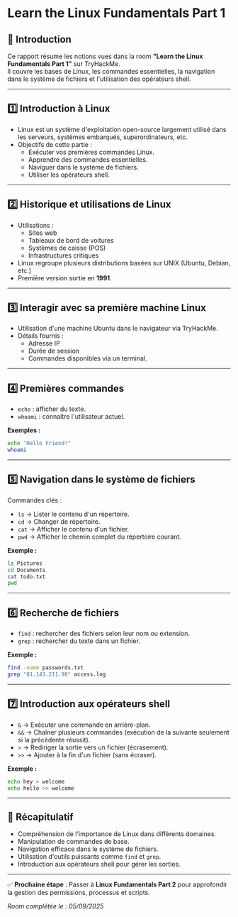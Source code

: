 # Learn the Linux Fundamentals Part 1

## 📌 Introduction
Ce rapport résume les notions vues dans la room **"Learn the Linux Fundamentals Part 1"** sur TryHackMe.  
Il couvre les bases de Linux, les commandes essentielles, la navigation dans le système de fichiers et l'utilisation des opérateurs shell.

---

## 1️⃣ Introduction à Linux
- Linux est un système d'exploitation open-source largement utilisé dans les serveurs, systèmes embarqués, superordinateurs, etc.
- Objectifs de cette partie :
  - Exécuter vos premières commandes Linux.
  - Apprendre des commandes essentielles.
  - Naviguer dans le système de fichiers.
  - Utiliser les opérateurs shell.

---

## 2️⃣ Historique et utilisations de Linux
- Utilisations :
  - Sites web
  - Tableaux de bord de voitures
  - Systèmes de caisse (POS)
  - Infrastructures critiques
- Linux regroupe plusieurs distributions basées sur UNIX (Ubuntu, Debian, etc.)
- Première version sortie en **1991**.

---

## 3️⃣ Interagir avec sa première machine Linux
- Utilisation d'une machine Ubuntu dans le navigateur via TryHackMe.
- Détails fournis :
  - Adresse IP
  - Durée de session
  - Commandes disponibles via un terminal.

---

## 4️⃣ Premières commandes
- `echo` : afficher du texte.
- `whoami` : connaître l'utilisateur actuel.

**Exemples :**
```bash
echo "Hello Friend!"
whoami
```

---

## 5️⃣ Navigation dans le système de fichiers
Commandes clés :
- `ls` → Lister le contenu d'un répertoire.
- `cd` → Changer de répertoire.
- `cat` → Afficher le contenu d'un fichier.
- `pwd` → Afficher le chemin complet du répertoire courant.

**Exemple :**
```bash
ls Pictures
cd Documents
cat todo.txt
pwd
```

---

## 6️⃣ Recherche de fichiers
- `find` : rechercher des fichiers selon leur nom ou extension.
- `grep` : rechercher du texte dans un fichier.

**Exemple :**
```bash
find -name passwords.txt
grep "81.143.211.90" access.log
```

---

## 7️⃣ Introduction aux opérateurs shell
- `&` → Exécuter une commande en arrière-plan.
- `&&` → Chaîner plusieurs commandes (exécution de la suivante seulement si la précédente réussit).
- `>` → Rediriger la sortie vers un fichier (écrasement).
- `>>` → Ajouter à la fin d'un fichier (sans écraser).

**Exemple :**
```bash
echo hey > welcome
echo hello >> welcome
```

---

## 📌 Récapitulatif
- Compréhension de l'importance de Linux dans différents domaines.
- Manipulation de commandes de base.
- Navigation efficace dans le système de fichiers.
- Utilisation d'outils puissants comme `find` et `grep`.
- Introduction aux opérateurs shell pour gérer les sorties.

---

✅ **Prochaine étape** : Passer à **Linux Fundamentals Part 2** pour approfondir la gestion des permissions, processus et scripts.

_Room complétée le : 05/09/2025_
